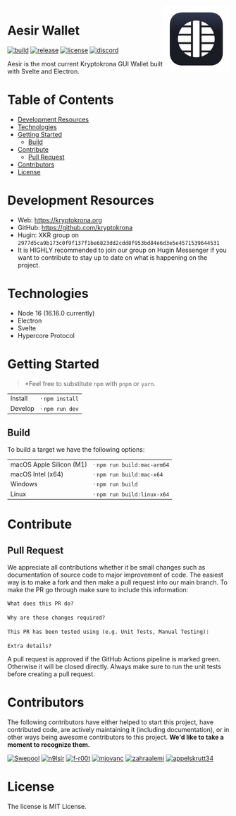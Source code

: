 <a href="https://github.com/mjovanc/falcon">
  <img align="right" width="150" height="150" alt="Aesir Kryptokrona Wallet" src="static/icon.png">
</a>

# Aesir Wallet
[![build](https://img.shields.io/github/actions/workflow/status/kryptokrona/aesir-wallet/main-ci.yml?branch=main)](https://github.com/kryptokrona/aesir-wallet/actions/workflows/main-ci.yml)
[![release](https://img.shields.io/github/v/release/kryptokrona/aesir-wallet)](https://img.shields.io/github/v/release/kryptokrona/aesir-wallet)
[![license](https://img.shields.io/badge/license-MIT-blue.svg)](https://opensource.org/licenses/MIT)
[![discord](https://img.shields.io/discord/562673808582901793?label=discord)](https://discord.gg/VTgsTGS9b7)

Aesir is the most current Kryptokrona GUI Wallet built with Svelte and Electron.

# Table of Contents

- [Development Resources](#development-resources)
- [Technologies](#technologies)
- [Getting Started](#getting-started)
  - [Build](#build)
- [Contribute](#contribute)
  - [Pull Request](#pull-request)
- [Contributors](#contributors)
- [License](#license)

# Development Resources

-   Web: https://kryptokrona.org
-   GitHub: https://github.com/kryptokrona
-   Hugin: XKR group on `2977d5ca9b173c0f9f137f1be6823dd2cdd8f953bd84e6d3e5e4571539644531`
-   It is HIGHLY recommended to join our group on Hugin Messenger if you want to contribute to stay up to date on what is happening on the project.

# Technologies

- Node 16 (16.16.0 currently)
- Electron
- Svelte
- Hypercore Protocol

# Getting Started

> \*Feel free to substitute `npm` with `pnpm` or `yarn`.

|         |                   |
| ------- | ----------------- |
| Install | · `npm install`   |
| Develop | · `npm run dev`   |


## Build
To build a target we have the following options:


|                          |                             |
|--------------------------|-----------------------------|
| macOS Apple Silicon (M1) | · `npm run build:mac-arm64` |
| macOS Intel (x64)        | · `npm run build:mac-x64`   |
| Windows                  | · `npm run build`           |
| Linux                    | · `npm run build:linux-x64` |

# Contribute

## Pull Request

We appreciate all contributions whether it be small changes such as documentation of source code to major improvement of code. The easiest way is to make a fork and then make a pull request into our main branch. To make the PR go through make sure to include this information:

```
What does this PR do?

Why are these changes required?

This PR has been tested using (e.g. Unit Tests, Manual Testing):

Extra details?
```

A pull request is approved if the GitHub Actions pipeline is marked green. Otherwise it will be closed directly. Always make sure to run the unit tests before creating a pull request.

# Contributors

The following contributors have either helped to start this project, have contributed
code, are actively maintaining it (including documentation), or in other ways
being awesome contributors to this project. **We'd like to take a moment to recognize them.**

[<img src="https://avatars.githubusercontent.com/u/36674091?v=4?size=72" alt="Swepool" width="72">](https://github.com/Swepool)
[<img src="https://avatars.githubusercontent.com/u/64911460?v=4?size=72" alt="n9lsjr" width="72">](https://github.com/n9lsjr)
[<img src="https://avatars.githubusercontent.com/u/3246908?v=4?size=72" alt="f-r00t" width="72">](https://github.com/f-r00t)
[<img src="https://avatars.githubusercontent.com/u/33717111?v=4?size=72" alt="mjovanc" width="72">](https://github.com/mjovanc)
[<img src="https://avatars.githubusercontent.com/u/43936471?v=4?size=72" alt="zahraalemi" width="72">](https://github.com/zahraalemi)
[<img src="https://avatars.githubusercontent.com/u/24655747?v=4?size=72" alt="appelskrutt34" width="72">](https://github.com/appelskrutt34)

# License

The license is MIT License.
